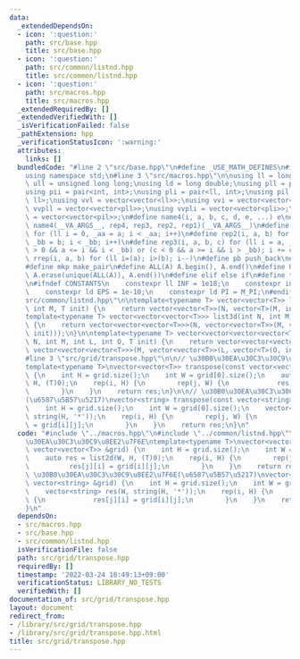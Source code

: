 ```yaml
---
data:
  _extendedDependsOn:
  - icon: ':question:'
    path: src/base.hpp
    title: src/base.hpp
  - icon: ':question:'
    path: src/common/listnd.hpp
    title: src/common/listnd.hpp
  - icon: ':question:'
    path: src/macros.hpp
    title: src/macros.hpp
  _extendedRequiredBy: []
  _extendedVerifiedWith: []
  _isVerificationFailed: false
  _pathExtension: hpp
  _verificationStatusIcon: ':warning:'
  attributes:
    links: []
  bundledCode: "#line 2 \"src/base.hpp\"\n#define _USE_MATH_DEFINES\n#include <bits/stdc++.h>\n\
    using namespace std;\n#line 3 \"src/macros.hpp\"\n\nusing ll = long long;\nusing\
    \ ull = unsigned long long;\nusing ld = long double;\nusing pll = pair<ll, ll>;\n\
    using pii = pair<int, int>;\nusing pli = pair<ll, int>;\nusing pil = pair<int,\
    \ ll>;\nusing vvl = vector<vector<ll>>;\nusing vvi = vector<vector<int>>;\nusing\
    \ vvpll = vector<vector<pll>>;\nusing vvpli = vector<vector<pli>>;\nusing vvpil\
    \ = vector<vector<pil>>;\n#define name4(i, a, b, c, d, e, ...) e\n#define rep(...)\
    \ name4(__VA_ARGS__, rep4, rep3, rep2, rep1)(__VA_ARGS__)\n#define rep1(i, a)\
    \ for (ll i = 0, _aa = a; i < _aa; i++)\n#define rep2(i, a, b) for (ll i = a,\
    \ _bb = b; i < _bb; i++)\n#define rep3(i, a, b, c) for (ll i = a, _bb = b; (c\
    \ > 0 && a <= i && i < _bb) or (c < 0 && a >= i && i > _bb); i += c)\n#define\
    \ rrep(i, a, b) for (ll i=(a); i>(b); i--)\n#define pb push_back\n#define eb emplace_back\n\
    #define mkp make_pair\n#define ALL(A) A.begin(), A.end()\n#define UNIQUE(A) sort(ALL(A)),\
    \ A.erase(unique(ALL(A)), A.end())\n#define elif else if\n#define tostr to_string\n\
    \n#ifndef CONSTANTS\n    constexpr ll INF = 1e18;\n    constexpr int MOD = 1000000007;\n\
    \    constexpr ld EPS = 1e-10;\n    constexpr ld PI = M_PI;\n#endif\n#line 3 \"\
    src/common/listnd.hpp\"\n\ntemplate<typename T> vector<vector<T>> list2d(int N,\
    \ int M, T init) {\n    return vector<vector<T>>(N, vector<T>(M, init));\n}\n\n\
    template<typename T> vector<vector<vector<T>>> list3d(int N, int M, int L, T init)\
    \ {\n    return vector<vector<vector<T>>>(N, vector<vector<T>>(M, vector<T>(L,\
    \ init)));\n}\n\ntemplate<typename T> vector<vector<vector<vector<T>>>> list4d(int\
    \ N, int M, int L, int O, T init) {\n    return vector<vector<vector<vector<T>>>>(N,\
    \ vector<vector<vector<T>>>(M, vector<vector<T>>(L, vector<T>(O, init))));\n}\n\
    #line 3 \"src/grid/transpose.hpp\"\n\n// \u30B0\u30EA\u30C3\u30C9\u8EE2\u7F6E\n\
    template<typename T>\nvector<vector<T>> transpose(const vector<vector<T>> &grid)\
    \ {\n    int H = grid.size();\n    int W = grid[0].size();\n    auto res = list2d(W,\
    \ H, (T)0);\n    rep(i, H) {\n        rep(j, W) {\n            res[j][i] = grid[i][j];\n\
    \        }\n    }\n    return res;\n}\n\n// \u30B0\u30EA\u30C3\u30C9\u8EE2\u7F6E\
    (\u6587\u5B57\u5217)\nvector<string> transpose(const vector<string> &grid) {\n\
    \    int H = grid.size();\n    int W = grid[0].size();\n    vector<string> res(W,\
    \ string(H, '*'));\n    rep(i, H) {\n        rep(j, W) {\n            res[j][i]\
    \ = grid[i][j];\n        }\n    }\n    return res;\n}\n"
  code: "#include \"../macros.hpp\"\n#include \"../common/listnd.hpp\"\n\n// \u30B0\
    \u30EA\u30C3\u30C9\u8EE2\u7F6E\ntemplate<typename T>\nvector<vector<T>> transpose(const\
    \ vector<vector<T>> &grid) {\n    int H = grid.size();\n    int W = grid[0].size();\n\
    \    auto res = list2d(W, H, (T)0);\n    rep(i, H) {\n        rep(j, W) {\n  \
    \          res[j][i] = grid[i][j];\n        }\n    }\n    return res;\n}\n\n//\
    \ \u30B0\u30EA\u30C3\u30C9\u8EE2\u7F6E(\u6587\u5B57\u5217)\nvector<string> transpose(const\
    \ vector<string> &grid) {\n    int H = grid.size();\n    int W = grid[0].size();\n\
    \    vector<string> res(W, string(H, '*'));\n    rep(i, H) {\n        rep(j, W)\
    \ {\n            res[j][i] = grid[i][j];\n        }\n    }\n    return res;\n\
    }\n"
  dependsOn:
  - src/macros.hpp
  - src/base.hpp
  - src/common/listnd.hpp
  isVerificationFile: false
  path: src/grid/transpose.hpp
  requiredBy: []
  timestamp: '2022-03-24 10:49:13+09:00'
  verificationStatus: LIBRARY_NO_TESTS
  verifiedWith: []
documentation_of: src/grid/transpose.hpp
layout: document
redirect_from:
- /library/src/grid/transpose.hpp
- /library/src/grid/transpose.hpp.html
title: src/grid/transpose.hpp
---
```

